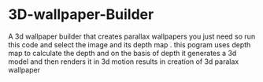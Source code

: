 # 3D-wallpaper-Builder
A 3d wallpaper builder that creates parallax wallpapers 
you just need so run this code and select the image and its depth map . this pogram uses depth map to calculate the depth and on the basis of depth it generates a 3d model and then renders it in 3d motion results in creation of 3d paralax wallpaper
